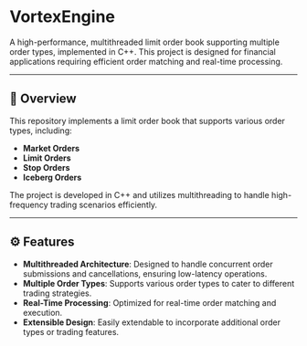 # VortexEngine

A high-performance, multithreaded limit order book supporting multiple order types, implemented in C++. This project is designed for financial applications requiring efficient order matching and real-time processing.

---

## 📘 Overview

This repository implements a limit order book that supports various order types, including:

- **Market Orders**
- **Limit Orders**
- **Stop Orders**
- **Iceberg Orders**

The project is developed in C++ and utilizes multithreading to handle high-frequency trading scenarios efficiently.

---

## ⚙️ Features

- **Multithreaded Architecture**: Designed to handle concurrent order submissions and cancellations, ensuring low-latency operations.
- **Multiple Order Types**: Supports various order types to cater to different trading strategies.
- **Real-Time Processing**: Optimized for real-time order matching and execution.
- **Extensible Design**: Easily extendable to incorporate additional order types or trading features.
